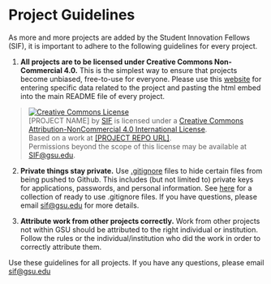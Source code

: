 # Project Guidelines

As more and more projects are added by the Student Innovation Fellows (SIF), it is important to adhere to the following guidelines for every project.



1. **All projects are to be licensed under Creative Commons Non-Commercial 4.0.** This is the simplest way to ensure that projects become unbiased, free-to-use for everyone. Please use this [website](http://creativecommons.org/choose/) for entering specific data related to the project and pasting the html embed into the main README file of every project.

  > <a rel="license" href="http://creativecommons.org/licenses/by-nc/4.0/"><img alt="Creative Commons License" style="border-width:0" src="https://i.creativecommons.org/l/by-nc/4.0/88x31.png" /></a><br /><span xmlns:dct="http://purl.org/dc/terms/" href="http://purl.org/dc/dcmitype/InteractiveResource" property="dct:title" rel="dct:type">[PROJECT NAME]</span> by <a xmlns:cc="http://creativecommons.org/ns#" href="http://sites.gsu.edu/innovation/" property="cc:attributionName" rel="cc:attributionURL">SIF</a> is licensed under a <a rel="license" href="http://creativecommons.org/licenses/by-nc/4.0/">Creative Commons Attribution-NonCommercial 4.0 International License</a>.<br />Based on a work at <a xmlns:dct="http://purl.org/dc/terms/" href="[PROJECT REPO URL]" rel="dct:source">[PROJECT REPO URL]</a>.<br />Permissions beyond the scope of this license may be available at <a xmlns:cc="http://creativecommons.org/ns#" href="SIF@gsu.edu" rel="cc:morePermissions">SIF@gsu.edu</a>.

2. **Private things stay private.** Use [.gitignore](https://help.github.com/articles/ignoring-files/) files to hide certain files from being pushed to Github. This includes (but not limited to) private keys for applications, passwords, and personal information. See [here](https://github.com/github/gitignore) for a collection of ready to use .gitignore files. If you have questions, please email sif@gsu.edu for more details.

3. **Attribute work from other projects correctly.** Work from other projects not within GSU should be attributed to the right individual or institution. Follow the rules or the individual/institution who did the work in order to correctly attribute them.

Use these guidelines for all projects. If you have any questions, please email sif@gsu.edu
